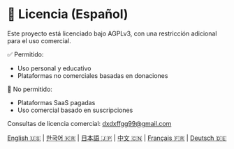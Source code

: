 # 📜 Licencia (Español)

Este proyecto está licenciado bajo AGPLv3, con una restricción adicional para el uso comercial.

✅ Permitido:
- Uso personal y educativo
- Plataformas no comerciales basadas en donaciones

🚫 No permitido:
- Plataformas SaaS pagadas
- Uso comercial basado en suscripciones

Consultas de licencia comercial: dxdxffgg99@gmail.com

[English 🇺🇸](./license_en.md) | [한국어 🇰🇷](./license_ko.md) | [日本語 🇯🇵](./license_ja.md) | [中文 🇨🇳](./license_zh.md) | [Français 🇫🇷](./license_fr.md) | [Deutsch 🇩🇪](./license_de.md)
